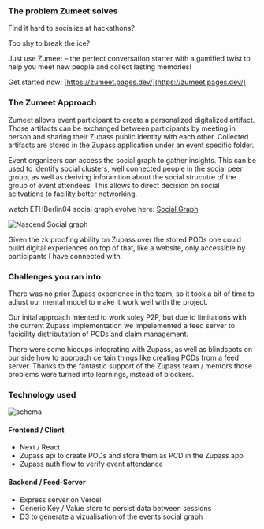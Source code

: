 ### The problem Zumeet solves
Find it hard to socialize at hackathons?

Too shy to break the ice?

Just use Zumeet – the perfect conversation starter with a gamified twist to help you meet new people and collect lasting memories!

Get started now: [https://zumeet.pages.dev/](https://zumeet.pages.dev/)

### The Zumeet Approach
Zumeet allows event participant to create a personalized digitalized artifact. Those artifacts can be exchanged between participants by meeting in person and sharing their Zupass public identity with each other. 
Collected artifacts are stored in the Zupass application under an event specific folder. 

Event organizers can access the social graph to gather insights. This can be used to identify social clusters, well connected people in the social peer group, as well as deriving inforamtion about the social strucutre of the group of event attendees. This allows to direct decision on social acitvations to facility better networking.

watch ETHBerlin04 social graph evolve here: [Social Graph](https://zupass-feed.vercel.app/graph)

![Nascend Social graph](https://github.com/floAr/offuffsaf/blob/main/NascentSocialGraph.png)

Given the zk proofing ability on Zupass over the stored PODs one could build digital experiences on top of that, like a website, only accessible by participants I have connected with. 

### Challenges you ran into
There was no prior Zupass experience in the team, so it took a bit of time to adjust our mental model to make it work well with the project. 

Our inital approach intented to work soley P2P, but due to limitations with the current Zupass implementation we impelemented a feed server to facicility distributation of PCDs and claim management.

There were some hiccups integrating with Zupass, as well as blindspots on our side how to approach certain things like creating PCDs from a feed server. Thanks to the fantastic support of the Zupass team / mentors those problems were turned into learnings, instead of blockers.


### Technology used

![schema](https://github.com/floAr/offuffsaf/blob/main/Schema.png)

#### Frontend / Client
* Next / React
* Zupass api to create PODs and store them as PCD in the Zupass app
* Zupass auth flow to verify event attendance


#### Backend / Feed-Server
* Express server on Vercel
* Generic Key / Value store to persist data between sessions
* D3 to generate a vizualisation of the events social graph
